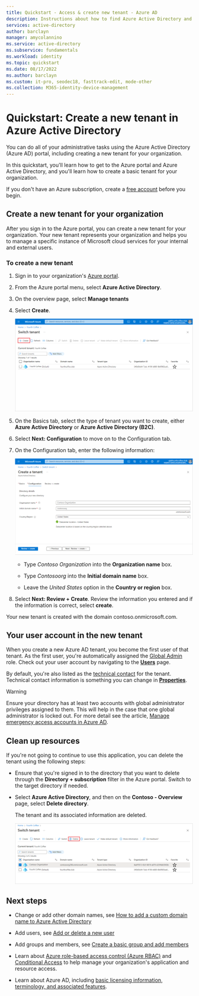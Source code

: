 ```yaml
---
title: Quickstart - Access & create new tenant - Azure AD
description: Instructions about how to find Azure Active Directory and how to create a new tenant for your organization.
services: active-directory
author: barclayn
manager: amycolannino
ms.service: active-directory
ms.subservice: fundamentals
ms.workload: identity
ms.topic: quickstart
ms.date: 08/17/2022
ms.author: barclayn
ms.custom: it-pro, seodec18, fasttrack-edit, mode-other
ms.collection: M365-identity-device-management
---
```

# Quickstart: Create a new tenant in Azure Active Directory

You can do all of your administrative tasks using the Azure Active Directory (Azure AD) portal, including creating a new tenant for your organization. 

In this quickstart, you'll learn how to get to the Azure portal and Azure Active Directory, and you'll learn how to create a basic tenant for your organization.

If you don't have an Azure subscription, create a [free account](https://azure.microsoft.com/free/) before you begin.

## Create a new tenant for your organization

After you sign in to the Azure portal, you can create a new tenant for your organization. Your new tenant represents your organization and helps you to manage a specific instance of Microsoft cloud services for your internal and external users.

### To create a new tenant

1. Sign in to your organization's [Azure portal](https://portal.azure.com/).

1. From the Azure portal menu, select **Azure Active Directory**.

1.  On the overview page, select **Manage tenants**
 
1. Select **Create**.

    ![Azure Active Directory - Overview page - Create a tenant](media/active-directory-access-create-new-tenant/azure-ad-portal.png) 

1. On the Basics tab, select the type of tenant you want to create, either **Azure Active Directory** or **Azure Active Directory (B2C)**.

1. Select **Next: Configuration** to move on to the Configuration tab.

1.  On the Configuration tab, enter the following information:

    ![Azure Active Directory - Create a tenant page - configuration tab ](media/active-directory-access-create-new-tenant/azure-ad-create-new-tenant.png)

    - Type _Contoso Organization_ into the **Organization name** box.

    - Type _Contosoorg_ into the **Initial domain name** box.

    - Leave the _United States_ option in the **Country or region** box.

1. Select **Next: Review + Create**. Review the information you entered and if the information is correct, select **create**.

Your new tenant is created with the domain contoso.onmicrosoft.com.

## Your user account in the new tenant

When you create a new Azure AD tenant, you become the first user of that tenant. As the first user, you're automatically assigned the [Global Admin](../roles/permissions-reference.md#global-administrator) role. Check out your user account by navigating to the [**Users**](https://portal.azure.com/#blade/Microsoft_AAD_IAM/UsersManagementMenuBlade/MsGraphUsers) page.

By default, you're also listed as the [technical contact](/microsoft-365/admin/manage/change-address-contact-and-more#what-do-these-fields-mean) for the tenant. Technical contact information is something you can change in [**Properties**](https://portal.azure.com/#blade/Microsoft_AAD_IAM/ActiveDirectoryMenuBlade/Properties).

> [!WARNING]
> Ensure your directory has at least two accounts with global administrator privileges assigned to them. This will help in the case that one global administrator is locked out. For more detail see the article, [Manage emergency access accounts in Azure AD](../roles/security-emergency-access.md).

## Clean up resources

If you're not going to continue to use this application, you can delete the tenant using the following steps:

- Ensure that you're signed in to the directory that you want to delete through the **Directory + subscription** filter in the Azure portal. Switch to the target directory if needed.
- Select **Azure Active Directory**, and then on the **Contoso - Overview** page, select **Delete directory**.

    The tenant and its associated information are deleted.

    ![Overview page, with highlighted Delete directory button](media/active-directory-access-create-new-tenant/azure-ad-delete-new-tenant.png)

## Next steps

- Change or add other domain names, see [How to add a custom domain name to Azure Active Directory](add-custom-domain.md)

- Add users, see [Add or delete a new user](add-users-azure-active-directory.md)

- Add groups and members, see [Create a basic group and add members](active-directory-groups-create-azure-portal.md)

- Learn about [Azure role-based access control (Azure RBAC)](../../role-based-access-control/overview.md) and [Conditional Access](../conditional-access/overview.md) to help manage your organization's application and resource access.

- Learn about Azure AD, including [basic licensing information, terminology, and associated features](active-directory-whatis.md).

